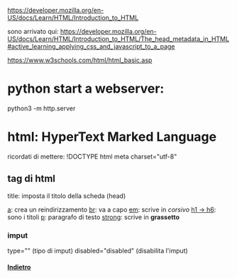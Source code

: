 https://developer.mozilla.org/en-US/docs/Learn/HTML/Introduction_to_HTML

sono arrivato qui:
https://developer.mozilla.org/en-US/docs/Learn/HTML/Introduction_to_HTML/The_head_metadata_in_HTML#active_learning_applying_css_and_javascript_to_a_page

https://www.w3schools.com/html/html_basic.asp

# python start a webserver:
python3 -m http.server

# html: HyperText Marked Language

ricordati di mettere:
    !DOCTYPE html
    meta charset="utf-8"

## tag di html
title: imposta il titolo della scheda (head)

[a](./tags/a.md): crea un reindirizzamento
[br](./tags/br.md): va a capo
[em](./tags/em.md): scrive in _corsivo_
[h1 -> h6](./tags/h.md): sono i titoli
[p](./tags/p.md): paragrafo di testo
[strong](./tags/strong.md): scrive in **grassetto**
<!-- questo è un commento -->

### imput
type="" (tipo di imput)
disabled="disabled" (disabilita l'imput)

#### [Indietro](../readme.md)